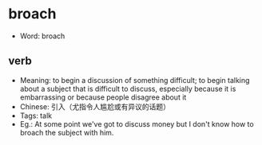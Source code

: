 # broach

- Word: broach

## verb

- Meaning: to begin a discussion of something difficult; to begin talking about a subject that is difficult to discuss, especially because it is embarrassing or because people disagree about it
- Chinese: 引入（尤指令人尴尬或有异议的话题）
- Tags: talk
- Eg.: At some point we've got to discuss money but I don't know how to broach the subject with him.

